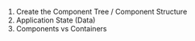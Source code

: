 1. Create the Component Tree / Component Structure
2. Application State (Data)
3. Components vs Containers